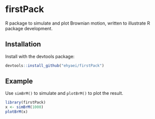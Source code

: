 
# firstPack

R package to simulate and plot Brownian motion, written to illustrate R package development.


## Installation

Install with the devtools package:

```r
devtools::install_github("ehyaei/firstPack")
```

## Example

Use `simBrM()` to simulate and `plotBrM()` to plot the result.

```r
library(firstPack)
x <- simBrM(1000)
plotBrM(x)
```
